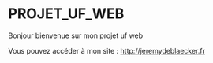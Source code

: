# PROJET_UF_WEB

Bonjour bienvenue sur mon projet uf web

Vous pouvez accéder à mon site : http://jeremydeblaecker.fr
